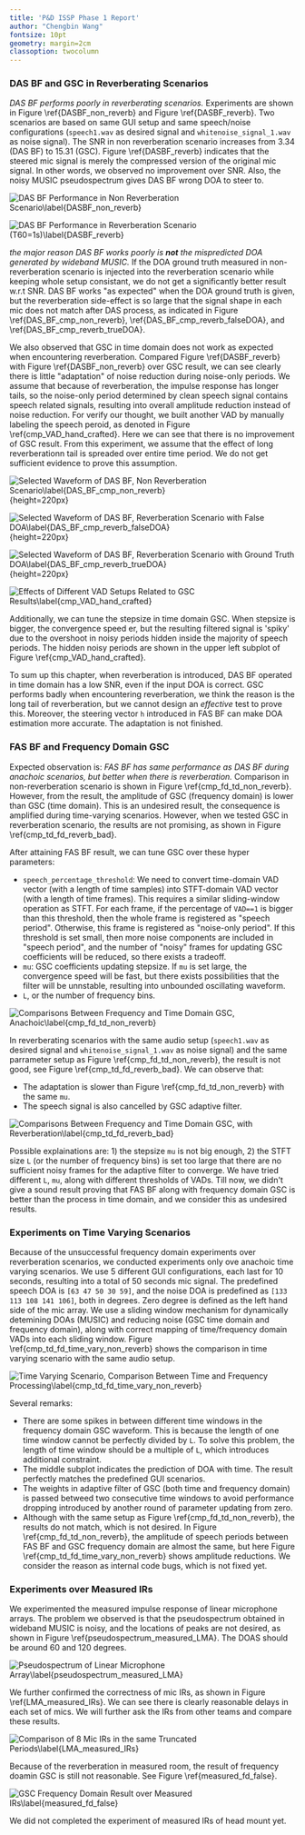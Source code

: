 ```yaml
---
title: 'P&D ISSP Phase 1 Report'
author: "Chengbin Wang"
fontsize: 10pt
geometry: margin=2cm
classoption: twocolumn
---
```


### DAS BF and GSC in Reverberating Scenarios

*DAS BF performs poorly in reverberating scenarios.* Experiments are shown in Figure \ref{DASBF_non_reverb} and Figure \ref{DASBF_reverb}. Two scenarios are based on same GUI setup and same speech/noise configurations (`speech1.wav` as desired signal and `whitenoise_signal_1.wav` as noise signal). The SNR in non reverberation scenario increases from 3.34 (DAS BF) to 15.31 (GSC). Figure \ref{DASBF_reverb} indicates that the steered mic signal is merely the compressed version of the original mic signal. In other words, we observed no improvement over SNR. Also, the noisy MUSIC pseudospectrum gives DAS BF wrong DOA to steer to.

![DAS BF Performance in Non Reverberation Scenario\label{DASBF_non_reverb}](./0_Images/DASBF_non_reverb.bmp)

![DAS BF Performance in Reverberation Scenario (T60=1s)\label{DASBF_reverb}](./0_Images/DASBF_reverb.bmp)

*the major reason DAS BF works poorly is **not** the mispredicted DOA generated by wideband MUSIC.* If the DOA ground truth measured in non-reverberation scenario is injected into the reverberation scenario while keeping whole setup consistant, we do not get a significantly better result w.r.t SNR. DAS BF works "as expected" when the DOA ground truth is given, but the reverberation side-effect is so large that the signal shape in each mic does not match after DAS process, as indicated in Figure \ref{DAS_BF_cmp_non_reverb}, \ref{DAS_BF_cmp_reverb_falseDOA}, and \ref{DAS_BF_cmp_reverb_trueDOA}.

We also observed that GSC in time domain does not work as expected when encountering reverberation. Compared Figure \ref{DASBF_reverb} with Figure \ref{DASBF_non_reverb} over GSC result, we can see clearly there is little "adaptation" of noise reduction during noise-only periods. We assume that because of reverberation, the impulse response has longer tails, so the noise-only period determined by clean speech signal contains speech related signals, resulting into overall amplitude reduction instead of noise reduction. For verify our thought, we built another VAD by manually labeling the speech peroid, as denoted in Figure \ref{cmp_VAD_hand_crafted}. Here we can see that there is no improvement of GSC result. From this experiment, we assume that the effect of long reverberationn tail is spreaded over entire time period. We do not get sufficient evidence to prove this assumption.

![Selected Waveform of DAS BF, Non Reverberation Scenario\label{DAS_BF_cmp_non_reverb}](./0_Images/DAS_BF_cmp_non_reverb.bmp){height=220px}

![Selected Waveform of DAS BF, Reverberation Scenario with False DOA\label{DAS_BF_cmp_reverb_falseDOA}](./0_Images/DAS_BF_cmp_reverb_falseDOA.bmp){height=220px}

![Selected Waveform of DAS BF, Reverberation Scenario with Ground Truth DOA\label{DAS_BF_cmp_reverb_trueDOA}](./0_Images/DAS_BF_cmp_reverb_trueDOA.bmp){height=220px}

![Effects of Different VAD Setups Related to GSC Results\label{cmp_VAD_hand_crafted}](./0_Images/cmp_VAD_hand_crafted.bmp)

Additionally, we can tune the stepsize in time domain GSC. When stepsize is bigger, the convergence speed er, but the resulting filtered signal is 'spiky' due to the overshoot in noisy periods hidden inside the majority of speech periods. The hidden noisy periods are shown in the upper left subplot of Figure \ref{cmp_VAD_hand_crafted}.

To sum up this chapter, when reverberation is introduced, DAS BF operated in time domain has a low SNR, even if the input DOA is correct. GSC performs badly when encountering reverberation, we think the reason is the long tail of reverberation, but we cannot design an *effective* test to prove this. Moreover, the steering vector `h` introduced in FAS BF can make DOA estimation more accurate. The adaptation is not finished.

### FAS BF and Frequency Domain GSC

Expected observation is: *FAS BF has same performance as DAS BF during anachoic scenarios, but better when there is reverberation.* Comparison in non-reverberation scenario is shown in Figure \ref{cmp_fd_td_non_reverb}. However, from the result, the amplitude of GSC (frequency domain) is lower than GSC (time domain). This is an undesired result, the consequence is amplified during time-varying scenarios. However, when we tested GSC in reverberation scenario, the results are not promising, as shown in Figure \ref{cmp_td_fd_reverb_bad}.

After attaining FAS BF result, we can tune GSC over these hyper parameters:

- `speech_percentage_threshold`: We need to convert time-domain VAD vector (with a length of time samples) into STFT-domain VAD vector (with a length of time frames). This requires a similar sliding-window operation as STFT. For each frame, if the percentage of `VAD==1` is bigger than this threshold, then the whole frame is registered as "speech period". Otherwise, this frame is registered as "noise-only period". If this threshold is set small, then more noise components are included in "speech period", and the number of "noisy" frames for updating GSC coefficients will be reduced, so there exists a tradeoff.
- `mu`: GSC coefficients updating stepsize. If `mu` is set large, the convergence speed will be fast, but there exists possibilities that the filter will be unnstable, resulting into unbounded oscillating waveform.
- `L`, or the number of frequency bins.

![Comparisons Between Frequency and Time Domain GSC, Anachoic\label{cmp_fd_td_non_reverb}](./0_Images/cmp_fd_td_non_reverb.bmp)

In reverberating scenarios with the same audio setup (`speech1.wav` as desired signal and `whitenoise_signal_1.wav` as noise signal) and the same parrameter setup as Figure \ref{cmp_fd_td_non_reverb}, the result is not good, see Figure \ref{cmp_td_fd_reverb_bad}. We can observe that:

- The adaptation is slower than Figure \ref{cmp_fd_td_non_reverb} with the same `mu`.
- The speech signal is also cancelled by GSC adaptive filter.

![Comparisons Between Frequency and Time Domain GSC, with Reverberation\label{cmp_td_fd_reverb_bad}](./0_Images/cmp_td_fd_reverb_bad.bmp)

Possible explainations are: 1) the stepsize `mu` is not big enough, 2) the STFT size `L` (or the number of frequency bins) is set too large that there are no sufficient noisy frames for the adaptive filter to converge. We have tried different `L`, `mu`, along with different thresholds of VADs. Till now, we didn't give a sound result proving that FAS BF along with frequency domain GSC is better than the process in time domain, and we consider this as undesired results.

### Experiments on Time Varying Scenarios

Because of the unsuccessful frequency domain experiments over reverberation scenarios, we conducted experiments only ove anachoic time varying scenarios. We use 5 different GUI configurations, each last for 10 seconds, resulting into a total of 50 seconds mic signal. The predefined speech DOA is `[63 47 50 30 59]`, and the noise DOA is predefined as `[133 113 108 141 106]`, both in degrees. Zero degree is defined as the left hand side of the mic array. We use a sliding window mechanism for dynamically detemining DOAs (MUSIC) and reducing noise (GSC time domain and frequency domain), along with correct mapping of time/frequency domain VADs into each sliding window. Figure \ref{cmp_td_fd_time_vary_non_reverb} shows the comparison in time varying scenario with the same audio setup.

![Time Varying Scenario, Comparison Between Time and Frequency Processing\label{cmp_td_fd_time_vary_non_reverb}](./0_Images/cmp_td_fd_time_vary_non_reverb.bmp)

Several remarks:

- There are some spikes in between different time windows in the frequency domain GSC waveform. This is because the length of one time window cannot be perfectly divided by `L`. To solve this problem, the length of time window should be a multiple of `L`, which introduces additional constraint.
- The middle subplot indicates the prediction of DOA with time. The result perfectly matches the predefined GUI scenarios.
- The weights in adaptive filter of GSC (both time and frequency domain) is passed betweed two consecutive time windows to avoid performance dropping introduced by another round of parameter updating from zero.
- Although with the same setup as Figure \ref{cmp_fd_td_non_reverb}, the results do not match, which is not desired. In Figure \ref{cmp_fd_td_non_reverb}, the amplitude of speech periods between FAS BF and GSC frequency domain are almost the same, but here Figure \ref{cmp_td_fd_time_vary_non_reverb} shows amplitude reductions. We consider the reason as internal code bugs, which is not fixed yet.

### Experiments over Measured IRs

We experimented the measured impulse response of linear microphone arrays. The problem we observed is that the pseudospectrum obtained in wideband MUSIC is noisy, and the locations of peaks are not desired, as shown in Figure \ref{pseudospectrum_measured_LMA}. The DOAS should be around 60 and 120 degrees.

![Pseudospectrum of Linear Microphone Array\label{pseudospectrum_measured_LMA}](./0_Images/pseudospectrum_measured_LMA.bmp)

We further confirmed the correctness of mic IRs, as shown in Figure \ref{LMA_measured_IRs}. We can see there is clearly reasonable delays in each set of mics. We will further ask the IRs from other teams and compare these results.

![Comparison of 8 Mic IRs in the same Truncated Periods\label{LMA_measured_IRs}](./0_Images/LMA_measured_IRs.bmp)

Because of the reverberation in measured room, the result of frequency doamin GSC is still not reasonable. See Figure \ref{measured_fd_false}. 

![GSC Frequency Domain Result over Measured IRs\label{measured_fd_false}](./0_Images/measured_fd_false.bmp)

We did not completed the experiment of measured IRs of head mount yet.